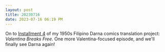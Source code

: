 ```yaml
---
layout: post
title: 20230716
date: 2023-07-16 06:19 PM
---
```


On to [Installment 4](https://multoghost.wordpress.com/2023/07/16/1950s-darna-valentina-breaks-free/) of my 1950s Filipino Darna comics translation project: *Valentina Breaks Free*. One more Valentina-focused episode, and we'll finally see Darna again!